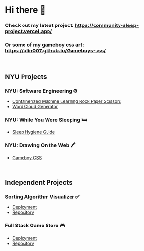 # Hi there 👋

### Check out my latest project: https://community-sleep-project.vercel.app/
### Or some of my gameboy css art: https://blin007.github.io/Gameboys-css/

<br>

## NYU Projects

### NYU: Software Engineering ⚙️
- [Containerized Machine Learning Rock Paper Scissors](https://github.com/blin007/Containerized-Rock-Paper-Scissors-App)
- [Word Cloud Generator](https://github.com/blin007/wordcloud-generator-finalproject)

### NYU: While You Were Sleeping 🛏️
- [Sleep Hygiene Guide](https://community-sleep-project.vercel.app/)

### NYU: Drawing On the Web 🖍️
- [Gameboy CSS](https://blin007.github.io/Gameboys-css/)

<br>

## Independent Projects

### Sorting Algorithm Visualizer ✅
- [Deployment](https://blin007.github.io/sorting-algorithm-visualizer/)
- [Repository](https://github.com/blin007/sorting-algorithm-visualizer)

### Full Stack Game Store 🎮
- [Deployment](https://game-store-589e9.web.app/)
- [Repository](https://github.com/blin007/game-store)


<!--
**blin007/blin007** is a ✨ _special_ ✨ repository because its `README.md` (this file) appears on your GitHub profile.

Here are some ideas to get you started:

- 🔭 I’m currently working on ...
- 🌱 I’m currently learning ...
- 👯 I’m looking to collaborate on ...
- 🤔 I’m looking for help with ...
- 💬 Ask me about ...
- 📫 How to reach me: ...
- 😄 Pronouns: ...
- ⚡ Fun fact: ...
-->
